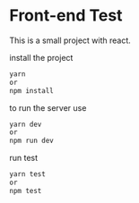 # Front-end Test
This is a small project with react.

install the project

```sh
yarn
or
npm install
```

to run the server use

```sh
yarn dev
or
npm run dev
```

run test

```sh
yarn test
or
npm test
```
